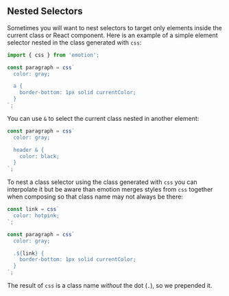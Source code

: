 ## Nested Selectors

Sometimes you will want to nest selectors to target only elements inside the current class or React component. Here is an example of a simple element selector nested in the class generated with `css`:

```jsx
import { css } from 'emotion';

const paragraph = css`
  color: gray;

  a {
    border-bottom: 1px solid currentColor;
  }
`;
```

You can use `&` to select the current class nested in another element:

```jsx
const paragraph = css`
  color: gray;

  header & {
    color: black;
  }
`;
```

To nest a class selector using the class generated with `css` you can interpolate it but be aware than emotion merges styles from `css` together when composing so that class name may not always be there:

```jsx
const link = css`
  color: hotpink;
`;

const paragraph = css`
  color: gray;

  .${link} {
    border-bottom: 1px solid currentColor;
  }
`;
```

The result of `css` is a class name _without_ the dot (`.`), so we prepended it. 